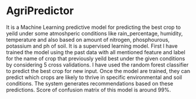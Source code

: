 
# AgriPredictor
It is a Machine Learning predictive model for predicting the best crop to yeild under some atmoshperic conditions like rain_percentage, humidity, temperature and also based on amount of nitrogen, phosphourous, potassium and ph of soil.
It is a supervised learning model. First I have trained the model using the past data with all mentioned feature and label for the name of crop that previously yeild best under the given conditions by considering 5 cross validations.
I have used the random forest classifier to predict the best crop for new input.
Once the model are trained, they can predict which crops are likely to thrive in specific environmental and soil conditions. The system generates recommendations based on these predictions.
Score of confusion matrix of this model is around 99%.
